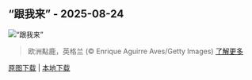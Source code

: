 ## “跟我来” - 2025-08-24
![“跟我来”](https://cn.bing.com/th?id=OHR.CervusDama_ZH-CN3603505811_UHD.jpg&rf=LaDigue_UHD.jpg&pid=hp&w=3840&h=2160&rs=1&c=4)

> 欧洲黇鹿‌，英格兰 (© Enrique Aguirre Aves/Getty Images)
> [了解更多](https://www.bing.com/search?q=%E6%AC%A7%E6%B4%B2%E9%BB%87%E9%B9%BF%E2%80%8C&form=hpcapt&mkt=zh-cn)

[原图下载](https://cn.bing.com/th?id=OHR.CervusDama_ZH-CN3603505811_UHD.jpg&rf=LaDigue_UHD.jpg&pid=hp&w=3840&h=2160&rs=1&c=4) | [本地下载](images/2025/08/2025-08-24.jpg)


